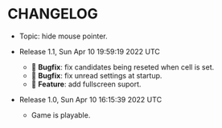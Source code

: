 # CHANGELOG

- Topic: hide mouse pointer.

- Release 1.1, Sun Apr 10 19:59:19 2022 UTC
  - 🎯 **Bugfix**: fix candidates being reseted when cell is set.
  - 🎯 **Bugfix**: fix unread settings at startup.
  - 🏯 **Feature**: add fullscreen suport.

- Release 1.0, Sun Apr 10 16:15:39 2022 UTC
  - Game is playable.
